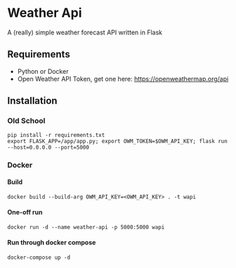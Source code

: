 # Weather Api
A (really) simple weather forecast API written in Flask

## Requirements
- Python or Docker
- Open Weather API Token, get one here: https://openweathermap.org/api

## Installation

### Old School
```
pip install -r requirements.txt
export FLASK_APP=/app/app.py; export OWM_TOKEN=$OWM_API_KEY; flask run --host=0.0.0.0 --port=5000
```

### Docker
#### Build
`docker build --build-arg OWM_API_KEY=<OWM_API_KEY> . -t wapi`

#### One-off run
`docker run -d --name weather-api -p 5000:5000 wapi`

#### Run through docker compose
`docker-compose up -d`
